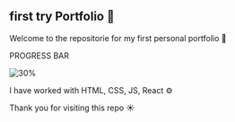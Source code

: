 ## first try Portfolio 📖

Welcome to the repositorie for my first personal portfolio 👋

PROGRESS BAR 

![30%](https://progress-bar.dev/30)

I have worked with HTML, CSS, JS, React ⚙️

Thank you for visiting this repo ☀️
